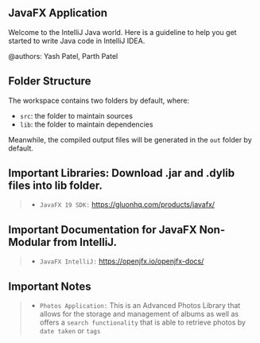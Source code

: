 ## JavaFX Application


Welcome to the IntelliJ Java world. Here is a guideline to help you get started to write Java code in IntelliJ IDEA.

@authors: Yash Patel, Parth Patel
## Folder Structure

The workspace contains two folders by default, where:

- `src`: the folder to maintain sources
- `lib`: the folder to maintain dependencies

Meanwhile, the compiled output files will be generated in the `out` folder by default.

## Important Libraries: Download .jar and .dylib files into lib folder.

> - `JavaFX 19 SDK:` https://gluonhq.com/products/javafx/

## Important Documentation for JavaFX Non-Modular from IntelliJ.

> - `JavaFX IntelliJ:` https://openjfx.io/openjfx-docs/

## Important Notes

> - `Photos Application:` This is an Advanced Photos Library that allows for the storage and management of albums as well as offers a `search functionality` that is able to retrieve photos by `date taken` or `tags`



